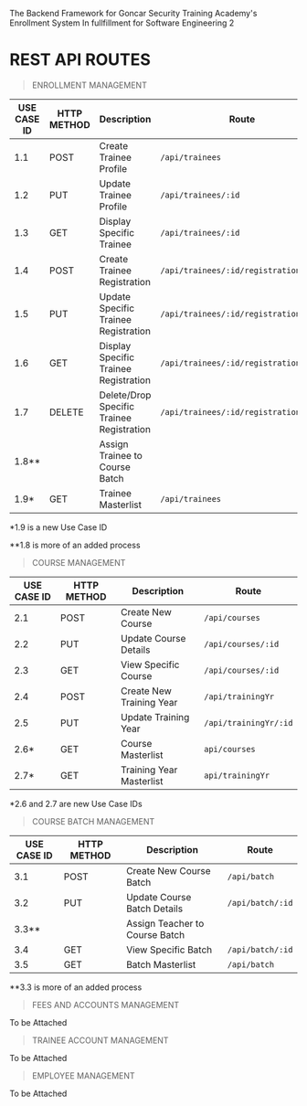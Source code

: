 The Backend Framework for Goncar Security Training Academy's Enrollment System In fullfillment for Software Engineering 2


# **REST API ROUTES**

>ENROLLMENT MANAGEMENT

| USE CASE ID | HTTP METHOD | Description | Route |
| ------------| ----------- | ----------- |----------|
| 1.1 | POST | Create Trainee Profile | ```/api/trainees```
| 1.2 | PUT | Update Trainee Profile | ```/api/trainees/:id```
| 1.3 | GET | Display Specific Trainee | ```/api/trainees/:id```
| 1.4 | POST | Create Trainee Registration | ```/api/trainees/:id/registration/```
| 1.5 | PUT | Update Specific Trainee Registration | ```/api/trainees/:id/registration/:id/```
| 1.6 | GET | Display Specific Trainee Registration | ```/api/trainees/:id/registration/:id```
| 1.7 | DELETE | Delete/Drop Specific Trainee Registration | ```/api/trainees/:id/registration/:id```
| 1.8** |  | Assign Trainee to Course Batch | 
| 1.9* | GET | Trainee Masterlist  |```/api/trainees```

*1.9 is a new Use Case ID

**1.8 is more of an added process


>COURSE MANAGEMENT

| USE CASE ID | HTTP METHOD | Description | Route |
| ------------| ----------- | ----------- |----------|
| 2.1 | POST | Create New Course |```/api/courses```  |
| 2.2 | PUT | Update Course Details |```/api/courses/:id``` |
| 2.3 | GET | View Specific Course |```/api/courses/:id``` |
| 2.4 | POST | Create New Training Year |```/api/trainingYr```  |
| 2.5 | PUT | Update Training Year |```/api/trainingYr/:id```  |
| 2.6* | GET | Course Masterlist |```api/courses```|
| 2.7* | GET | Training Year Masterlist |```api/trainingYr```|

*2.6 and 2.7 are new Use Case IDs

>COURSE BATCH MANAGEMENT

| USE CASE ID | HTTP METHOD | Description | Route |
| ------------| ----------- | ----------- |----------|
| 3.1 | POST | Create New Course Batch |```/api/batch```  |
| 3.2 | PUT | Update Course Batch Details |```/api/batch/:id```|
| 3.3** |  | Assign Teacher to Course Batch | |
| 3.4 | GET | View Specific Batch |```/api/batch/:id```  |
|3.5 | GET | Batch Masterlist |```/api/batch```  |

**3.3 is more of an added process

>FEES AND ACCOUNTS MANAGEMENT

To be Attached

>TRAINEE ACCOUNT MANAGEMENT

To be Attached

>EMPLOYEE MANAGEMENT 

To be Attached